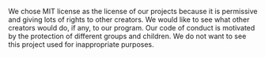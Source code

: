 We chose MIT license as the license of our projects because it is permissive and giving lots of rights to other creators. We would like to see what other creators would do, if any, to our program.
Our code of conduct is motivated by the protection of different groups and children. We do not want to see this project used for inappropriate purposes.
